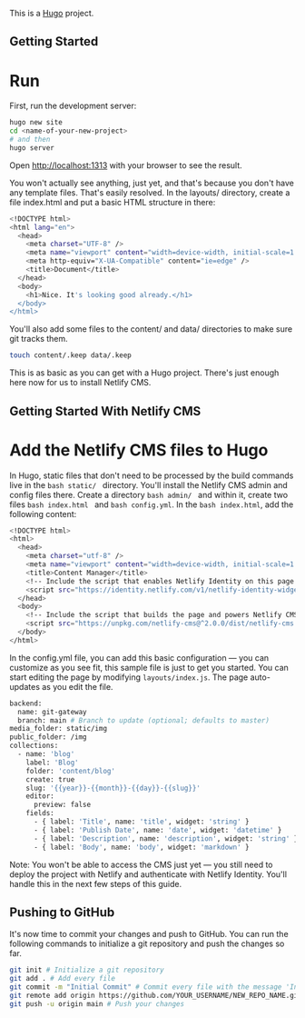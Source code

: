 This is a [Hugo](https://gohugo.io/) project.

## Getting Started

# Run

First, run the development server:

```bash
hugo new site
cd <name-of-your-new-project>
# and then
hugo server
```

Open [http://localhost:1313](http://localhost:3000) with your browser to see the result.

You won't actually see anything, just yet, and that's because you don't have any template files. That's easily resolved. In the layouts/ directory, create a file index.html and put a basic HTML structure in there:

```bash
<!DOCTYPE html>
<html lang="en">
  <head>
    <meta charset="UTF-8" />
    <meta name="viewport" content="width=device-width, initial-scale=1.0" />
    <meta http-equiv="X-UA-Compatible" content="ie=edge" />
    <title>Document</title>
  </head>
  <body>
    <h1>Nice. It's looking good already.</h1>
  </body>
</html>
```

You'll also add some files to the content/ and data/ directories to make sure git tracks them.

```bash
touch content/.keep data/.keep
```

This is as basic as you can get with a Hugo project. There's just enough here now for us to install Netlify CMS.

## Getting Started With Netlify CMS

# Add the Netlify CMS files to Hugo

In Hugo, static files that don't need to be processed by the build commands live in the `bash static/ ` directory. You'll install the Netlify CMS admin and config files there. Create a directory `bash admin/ ` and within it, create two files `bash index.html ` and `bash config.yml`. In the `bash index.html`, add the following content:

```bash
<!DOCTYPE html>
<html>
  <head>
    <meta charset="utf-8" />
    <meta name="viewport" content="width=device-width, initial-scale=1.0" />
    <title>Content Manager</title>
    <!-- Include the script that enables Netlify Identity on this page. -->
    <script src="https://identity.netlify.com/v1/netlify-identity-widget.js"></script>
  </head>
  <body>
    <!-- Include the script that builds the page and powers Netlify CMS -->
    <script src="https://unpkg.com/netlify-cms@^2.0.0/dist/netlify-cms.js"></script>
  </body>
</html>
```

In the config.yml file, you can add this basic configuration — you can customize as you see fit, this sample file is just to get you started.
You can start editing the page by modifying `layouts/index.js`. The page auto-updates as you edit the file.

```bash
backend:
  name: git-gateway
  branch: main # Branch to update (optional; defaults to master)
media_folder: static/img
public_folder: /img
collections:
  - name: 'blog'
    label: 'Blog'
    folder: 'content/blog'
    create: true
    slug: '{{year}}-{{month}}-{{day}}-{{slug}}'
    editor:
      preview: false
    fields:
      - { label: 'Title', name: 'title', widget: 'string' }
      - { label: 'Publish Date', name: 'date', widget: 'datetime' }
      - { label: 'Description', name: 'description', widget: 'string' }
      - { label: 'Body', name: 'body', widget: 'markdown' }
```

Note: You won't be able to access the CMS just yet — you still need to deploy the project with Netlify and authenticate with Netlify Identity. You'll handle this in the next few steps of this guide.

## Pushing to GitHub

It's now time to commit your changes and push to GitHub. You can run the following commands to initialize a git repository and push the changes so far.

```bash
git init # Initialize a git repository
git add . # Add every file
git commit -m "Initial Commit" # Commit every file with the message 'Initial Commit'
git remote add origin https://github.com/YOUR_USERNAME/NEW_REPO_NAME.git # Create a new repo on GitHub and add it to this project as a remote repository.
git push -u origin main # Push your changes
```

